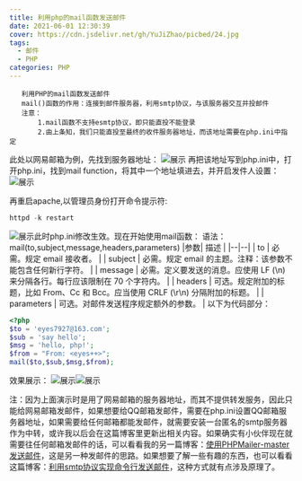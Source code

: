 ```yaml
---
title: 利用php的mail函数发送邮件
date: 2021-06-01 12:30:39
cover: https://cdn.jsdelivr.net/gh/YuJiZhao/picbed/24.jpg
tags: 
  - 邮件
  - PHP
categories: PHP
---
```



```
   利用PHP的mail函数发送邮件
   mail()函数的作用：连接到邮件服务器，利用smtp协议，与该服务器交互并投邮件
   注意：
       1.mail函数不支持esmtp协议，即只能直投不能登录
       2.由上条知，我们只能直投至最终的收件服务器地址，而该地址需要在php.ini中指定
```
此处以网易邮箱为例，先找到服务器地址：
![展示](https://img-blog.csdnimg.cn/20210531195902561.png?x-oss-process=image/watermark,type_ZmFuZ3poZW5naGVpdGk,shadow_10,text_aHR0cHM6Ly9ibG9nLmNzZG4ubmV0L3Rvbmdrb25neXU=,size_16,color_FFFFFF,t_70)
再把该地址写到php.ini中，打开php.ini，找到mail function，将其中一个地址填进去，并开启发件人设置：
![展示](https://img-blog.csdnimg.cn/20210601122616885.png?x-oss-process=image/watermark,type_ZmFuZ3poZW5naGVpdGk,shadow_10,text_aHR0cHM6Ly9ibG9nLmNzZG4ubmV0L3Rvbmdrb25neXU=,size_16,color_FFFFFF,t_70)

再重启apache,以管理员身份打开命令提示符:

```powershell
httpd -k restart
```
![展示](https://img-blog.csdnimg.cn/20210531200407783.png?x-oss-process=image/watermark,type_ZmFuZ3poZW5naGVpdGk,shadow_10,text_aHR0cHM6Ly9ibG9nLmNzZG4ubmV0L3Rvbmdrb25neXU=,size_16,color_FFFFFF,t_70)此时php.ini修改生效。现在开始使用mail函数：
语法：mail(to,subject,message,headers,parameters) 
|参数|  	描述 |
|--|--|
| to | 必需。规定 email 接收者。 |
| subject | 必需。规定 email 的主题。注释：该参数不能包含任何新行字符。 |
| message | 必需。定义要发送的消息。应使用 LF (\n) 来分隔各行。每行应该限制在 70 个字符内。 |
| headers |  	可选。规定附加的标题，比如 From、Cc 和 Bcc。应当使用 CRLF (\r\n) 分隔附加的标题。 |
| parameters | 可选。对邮件发送程序规定额外的参数。 |
以下为代码部分：

```php
<?php
$to = 'eyes7927@163.com';
$sub = 'say hello';
$msg = 'hello, php!';
$from = "From: <eyes++>";
mail($to,$sub,$msg,$from);
```
效果展示：
![展示](https://img-blog.csdnimg.cn/20210601123223421.png?x-oss-process=image/watermark,type_ZmFuZ3poZW5naGVpdGk,shadow_10,text_aHR0cHM6Ly9ibG9nLmNzZG4ubmV0L3Rvbmdrb25neXU=,size_16,color_FFFFFF,t_70)![展示](https://img-blog.csdnimg.cn/20210601123257664.png?x-oss-process=image/watermark,type_ZmFuZ3poZW5naGVpdGk,shadow_10,text_aHR0cHM6Ly9ibG9nLmNzZG4ubmV0L3Rvbmdrb25neXU=,size_16,color_FFFFFF,t_70)

注：因为上面演示时是用了网易邮箱的服务器地址，而其不提供转发服务，因此只能给网易邮箱发邮件，如果想要给QQ邮箱发邮件，需要在php.ini设置QQ邮箱服务器地址，如果需要给任何邮箱都能发邮件，就需要安装一台匿名的smtp服务器作为中转，或许我以后会在这篇博客里更新出相关内容。如果确实有小伙伴现在就需要往任何邮箱发邮件的话，可以看看我的另一篇博客：[使用PHPMailer-master发送邮件](https://blog.csdn.net/tongkongyu/article/details/117414108?spm=1001.2014.3001.5501)，这是另一种发邮件的思路。如果想要了解一些有趣的东西，也可以看看这篇博客：[利用smtp协议实现命令行发送邮件](https://blog.csdn.net/tongkongyu/article/details/117416246?spm=1001.2014.3001.5501)，这种方式就有点涉及原理了。
